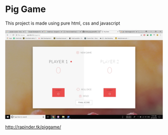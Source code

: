 # Pig Game

This project is made using pure html, css and javascript

![alt text](https://raw.githubusercontent.com/rapinder/pig-game/master/screenshot.png)

http://rapinder.tk/piggame/
